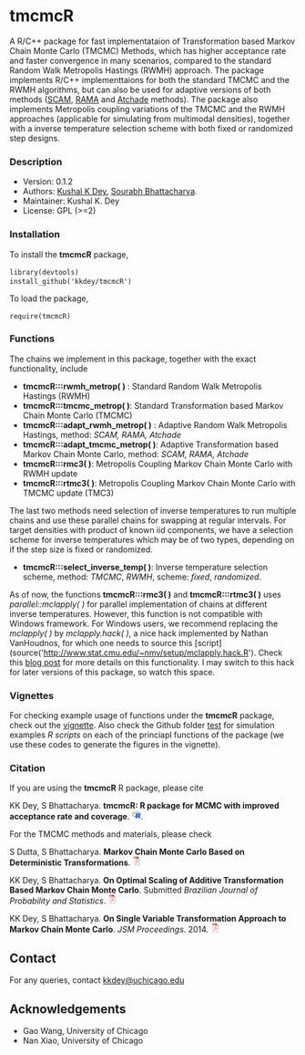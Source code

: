 # tmcmcR

A R/C++ package for fast implementataion of Transformation based Markov Chain Monte Carlo (TMCMC) Methods, which has higher acceptance rate and faster
convergence in many scenarios, compared to the standard Random Walk Metropolis Hastings (RWMH) approach. The package implements R/C++ implementtaions
for both the standard TMCMC and the RWMH algorithms, but can also be used for adaptive versions of both methods ([SCAM](http://link.springer.com/article/10.1007%2FBF02789703), 
[RAMA](http://probability.ca/jeff/ftpdir/adaptex.pdf) and 
[Atchade](https://projecteuclid.org/euclid.bj/1130077595) methods). The package also implements Metropolis coupling variations 
of the TMCMC and the RWMH approaches (applicable for simulating from multimodal densities), together with a inverse temperature selection scheme with both fixed or randomized 
step designs.

### Description

- Version: 0.1.2
- Authors: [Kushal K Dey](http://kkdey.github.io/), [Sourabh Bhattacharya](http://www.isical.ac.in/~biru/sb.html).
- Maintainer: Kushal K. Dey
- License: GPL (>=2)

### Installation

To install the **tmcmcR** package, 

```
library(devtools)
install_github('kkdey/tmcmcR')
```

To load the package,

```
require(tmcmcR)
```
### Functions

The chains we implement in this package, together with the exact functionality, include

- **tmcmcR:::rwmh_metrop( )** : Standard Random Walk Metropolis Hastings (RWMH)
- **tmcmcR:::tmcmc_metrop( )**: Standard Transformation based Markov Chain Monte Carlo (TMCMC)
- **tmcmcR:::adapt_rwmh_metrop( )** : Adaptive Random Walk Metropolis Hastings, method: *SCAM, RAMA, Atchade*
- **tmcmcR:::adapt_tmcmc_metrop( )**: Adaptive Transformation based Markov Chain Monte Carlo, method: *SCAM, RAMA, Atchade*
- **tmcmcR:::rmc3( )**: Metropolis Coupling Markov Chain Monte Carlo with RWMH update 
- **tmcmcR:::rtmc3( )**: Metropolis Coupling Markov Chain Monte Carlo with TMCMC update (TMC3)

The last two methods need selection of inverse temperatures to run multiple chains and use these parallel chains for swapping
at regular intervals. For target densities with product of known iid components, we have a selection scheme for inverse temperatures
which may be of two types, depending on if the step size is fixed or randomized.

- **tmcmcR:::select_inverse_temp( )**: Inverse temperature selection scheme, method: *TMCMC*, *RWMH*, scheme: *fixed*, *randomized*.

As of now, the functions **tmcmcR:::rmc3( )** and **tmcmcR:::rtmc3( )** uses *parallel::mclapply( )* for parallel implementation of chains at different inverse temperatures. However, this function is not compatible with Windows framework. For Windows users, we recommend replacing the *mclapply( )* by *mclapply.hack( )*, a nice hack implemented by Nathan VanHoudnos, for which one needs to source this [script](source('http://www.stat.cmu.edu/~nmv/setup/mclapply.hack.R'). Check this [blog post](http://www.r-bloggers.com/implementing-mclapply-on-windows-a-primer-on-embarrassingly-parallel-computation-on-multicore-systems-with-r/) for more details on this functionality. I may switch to this hack for later versions of this package, so watch this space. 

### Vignettes

For checking example usage of functions under the **tmcmcR** package, check out the [ vignette](https://rpubs.com/kkdey/132392).
Also check the Github folder [test](https://github.com/kkdey/tmcmcR/tree/master/test) for simulation examples *R scripts* on each of the princiapl functions of the package (we use these codes to generate the figures in the vignette).

### Citation

If you are using the **tmcmcR** R package, please cite 

KK Dey, S Bhattacharya. **tmcmcR: R package for MCMC with improved acceptance rate and coverage**. [![RPubs doc](icons/R-icon.png)](http://rpubs.com/kkdey/132392).

For the TMCMC methods and materials, please check

S Dutta, S Bhattacharya. **Markov Chain Monte Carlo Based on Deterministic Transformations**. [![pdf](icons/pdf-icon.png)](http://www.sciencedirect.com/science/article/pii/S1572312713000683)

KK Dey, S Bhattacharya. **On Optimal Scaling of Additive Transformation Based Markov Chain Monte Carlo**. Submitted *Brazilian Journal of Probability and Statistics*. [![pdf](icons/pdf-icon.png)](http://arxiv.org/pdf/1307.1446v4.pdf)

KK Dey, S Bhattacharya. **On Single Variable Transformation Approach to Markov Chain Monte Carlo**. *JSM Proceedings*. 2014.  [![pdf](icons/pdf-icon.png)](http://arxiv.org/abs/1408.6667)

## Contact

For any queries, contact [kkdey@uchicago.edu](kkdey@uchicago.edu)

## Acknowledgements

- Gao Wang, University of Chicago
- Nan Xiao, University of Chicago





